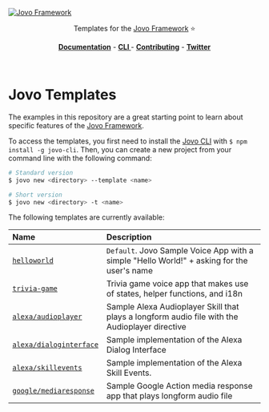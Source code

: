 [![Jovo Framework](https://www.jovo.tech/img/github-logo.png)](https://www.jovo.tech)

<p align="center">Templates for the <a href="https://github.com/jovotech/jovo-framework-nodejs">Jovo Framework</a> ⭐️</p>

<p align="center">
<a href="https://www.jovo.tech/framework/docs/"><strong>Documentation</strong></a> -
<a href="https://github.com/jovotech/jovo-cli"><strong>CLI </strong></a> - <a href="https://github.com/jovotech/jovo-framework-nodejs/blob/master/CONTRIBUTING.md"><strong>Contributing</strong></a> - <a href="https://twitter.com/jovotech"><strong>Twitter</strong></a></p>
<br/>

# Jovo Templates

The examples in this repository are a great starting point to learn about specific features of the [Jovo Framework](https://github.com/jovotech/jovo-framework-nodejs).

To access the templates, you first need to install the [Jovo CLI](https://github.com/jovotech/jovo-cli) with `$ npm install -g jovo-cli`. Then, you can create a new project from your command line with the following command:

```sh
# Standard version
$ jovo new <directory> --template <name>

# Short version
$ jovo new <directory> -t <name>
``` 

The following templates are currently available:

Name | Description 
:--- | :---
[`helloworld`](./01_helloworld) | `Default`. Jovo Sample Voice App with a simple "Hello World!" + asking for the user's name 
[`trivia-game`](./02_trivia-game) | Trivia game voice app that makes use of states, helper functions, and i18n
[`alexa/audioplayer`](./alexa/audioplayer) | Sample Alexa Audioplayer Skill that plays a longform audio file with the Audioplayer directive
[`alexa/dialoginterface`](alexa/dialoginterface) | Sample implementation of the Alexa Dialog Interface
[`alexa/skillevents`](./alexa/skillevents) | Sample implementation of the Alexa Skill Events.
[`google/mediaresponse`](./google/mediaresponse) | Sample Google Action media response app that plays longform audio file
